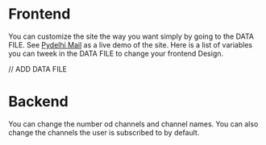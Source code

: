 # Frontend
You can customize the site the way you want simply by going to the DATA FILE.
See [Pydelhi Mail] as a live demo of the site.
Here is a list of variables you can tweek in the DATA FILE to change your frontend Design.

<!-- "site_theme": "deep-orange",
"site_theme_text": "orange",

"community_logo": "https://3.imimg.com/data3/JR/SN/MY-17025353/python-programming-scripting-automation-django-500x500.png",
"community_name": "PyDelhi",
"community_motto": "Community is more important than Code.",
"community_desc": "We are Python developer who live near Delhi and meet once in every two weeks to share our knowledge with each other, come be a part of our group and expand your knowledge about Python.",


"benefit_one_icon": "fas fa-envelope-open",
"benefit_one_title": "Mails",
"benefit_one_desc": "Get updates about the community right in your inbox",
"benefit_two_icon": "fas fa-crosshairs",
"benefit_two_title": "Channels",
"benefit_two_desc": "Get only the mails on topics of your interest and no spams!",
"benefit_three_icon": "fas fa-child",
"benefit_three_title": "Easy",
"benefit_three_desc": "It's easy to use, just open an account. Click on the 'Sign Up' button to get started!",

"footer_one":"About",
    "footer_one_title_one": "PyDelhi",
    "footer_one_link_one": "",
    "footer_one_title_two": "PyDelhi Conf",
    "footer_one_link_two": "",
    "footer_one_title_three": "PyCon",
    "footer_one_link_three": "",
    "footer_one_title_four": "Python",
    "footer_one_link_four": "",
"footer_two":"Connect",
    "footer_two_title_one": "Website",
    "footer_two_link_one": "",
    "footer_two_title_two": "Mailing List",
    "footer_two_link_two": "",
    "footer_two_title_three": "IRC Channel",
    "footer_two_link_three": "",
    "footer_two_title_four": "Telegram Channel",
    "footer_two_link_four": "", -->

[Pydelhi Mail]: someplace
// ADD DATA FILE

# Backend
You can change the number od channels and channel names.
You can also change the channels the user is subscribed to by default.

